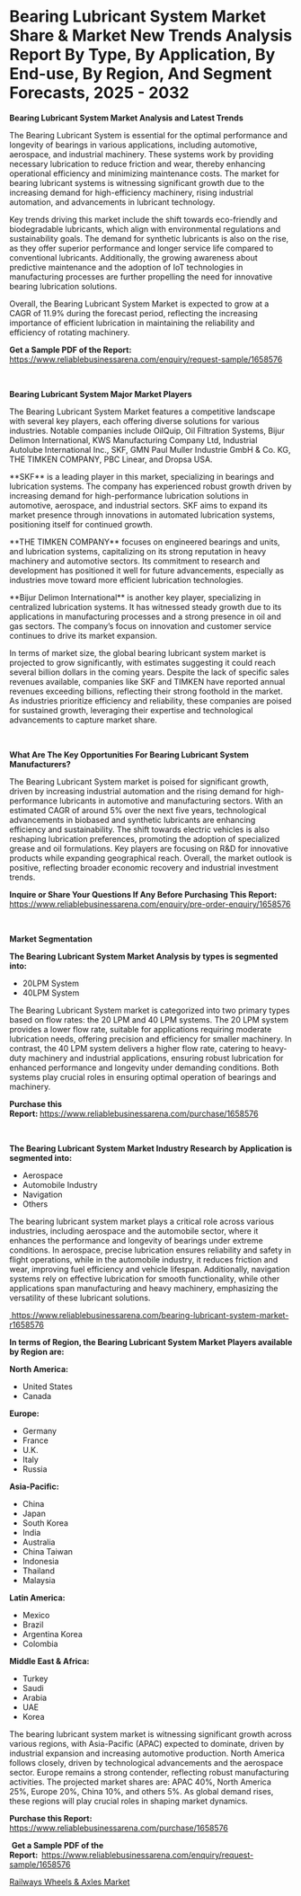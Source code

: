 <p><h1>Bearing Lubricant System Market Share & Market New Trends Analysis Report By Type, By Application, By End-use, By Region, And Segment Forecasts, 2025 - 2032</h1></p><p><strong>Bearing Lubricant System Market Analysis and Latest Trends</strong></p>
<p><p>The Bearing Lubricant System is essential for the optimal performance and longevity of bearings in various applications, including automotive, aerospace, and industrial machinery. These systems work by providing necessary lubrication to reduce friction and wear, thereby enhancing operational efficiency and minimizing maintenance costs. The market for bearing lubricant systems is witnessing significant growth due to the increasing demand for high-efficiency machinery, rising industrial automation, and advancements in lubricant technology.</p><p>Key trends driving this market include the shift towards eco-friendly and biodegradable lubricants, which align with environmental regulations and sustainability goals. The demand for synthetic lubricants is also on the rise, as they offer superior performance and longer service life compared to conventional lubricants. Additionally, the growing awareness about predictive maintenance and the adoption of IoT technologies in manufacturing processes are further propelling the need for innovative bearing lubrication solutions. </p><p>Overall, the Bearing Lubricant System Market is expected to grow at a CAGR of 11.9% during the forecast period, reflecting the increasing importance of efficient lubrication in maintaining the reliability and efficiency of rotating machinery.</p></p>
<p><strong>Get a Sample PDF of the Report:&nbsp;</strong> <a href="https://www.reliablebusinessarena.com/enquiry/request-sample/1658576?utm_campaign=3553&utm_medium=2&utm_source=Github&utm_content=ia&utm_term=23032025&utm_id=bearing-lubricant-system">https://www.reliablebusinessarena.com/enquiry/request-sample/1658576</a></p>
<p>&nbsp;</p>
<p><strong>Bearing Lubricant System Major Market Players</strong></p>
<p><p>The Bearing Lubricant System Market features a competitive landscape with several key players, each offering diverse solutions for various industries. Notable companies include OilQuip, Oil Filtration Systems, Bijur Delimon International, KWS Manufacturing Company Ltd, Industrial Autolube International Inc., SKF, GMN Paul Muller Industrie GmbH & Co. KG, THE TIMKEN COMPANY, PBC Linear, and Dropsa USA.</p><p>**SKF** is a leading player in this market, specializing in bearings and lubrication systems. The company has experienced robust growth driven by increasing demand for high-performance lubrication solutions in automotive, aerospace, and industrial sectors. SKF aims to expand its market presence through innovations in automated lubrication systems, positioning itself for continued growth.</p><p>**THE TIMKEN COMPANY** focuses on engineered bearings and units, and lubrication systems, capitalizing on its strong reputation in heavy machinery and automotive sectors. Its commitment to research and development has positioned it well for future advancements, especially as industries move toward more efficient lubrication technologies.</p><p>**Bijur Delimon International** is another key player, specializing in centralized lubrication systems. It has witnessed steady growth due to its applications in manufacturing processes and a strong presence in oil and gas sectors. The company’s focus on innovation and customer service continues to drive its market expansion.</p><p>In terms of market size, the global bearing lubricant system market is projected to grow significantly, with estimates suggesting it could reach several billion dollars in the coming years. Despite the lack of specific sales revenues available, companies like SKF and TIMKEN have reported annual revenues exceeding billions, reflecting their strong foothold in the market. As industries prioritize efficiency and reliability, these companies are poised for sustained growth, leveraging their expertise and technological advancements to capture market share.</p></p>
<p>&nbsp;</p>
<p><strong>What Are The Key Opportunities For Bearing Lubricant System Manufacturers?</strong></p>
<p><p>The Bearing Lubricant System market is poised for significant growth, driven by increasing industrial automation and the rising demand for high-performance lubricants in automotive and manufacturing sectors. With an estimated CAGR of around 5% over the next five years, technological advancements in biobased and synthetic lubricants are enhancing efficiency and sustainability. The shift towards electric vehicles is also reshaping lubrication preferences, promoting the adoption of specialized grease and oil formulations. Key players are focusing on R&D for innovative products while expanding geographical reach. Overall, the market outlook is positive, reflecting broader economic recovery and industrial investment trends.</p></p>
<p><strong>Inquire or Share Your Questions If Any Before Purchasing This Report:</strong> <a href="https://www.reliablebusinessarena.com/enquiry/pre-order-enquiry/1658576?utm_campaign=3553&utm_medium=2&utm_source=Github&utm_content=ia&utm_term=23032025&utm_id=bearing-lubricant-system">https://www.reliablebusinessarena.com/enquiry/pre-order-enquiry/1658576</a></p>
<p>&nbsp;</p>
<p><strong>Market Segmentation</strong></p>
<p><strong>The Bearing Lubricant System Market Analysis by types is segmented into:</strong></p>
<p><ul><li>20LPM System</li><li>40LPM System</li></ul></p>
<p><p>The Bearing Lubricant System market is categorized into two primary types based on flow rates: the 20 LPM and 40 LPM systems. The 20 LPM system provides a lower flow rate, suitable for applications requiring moderate lubrication needs, offering precision and efficiency for smaller machinery. In contrast, the 40 LPM system delivers a higher flow rate, catering to heavy-duty machinery and industrial applications, ensuring robust lubrication for enhanced performance and longevity under demanding conditions. Both systems play crucial roles in ensuring optimal operation of bearings and machinery.</p></p>
<p><strong>Purchase this Report:&nbsp;</strong><a href="https://www.reliablebusinessarena.com/purchase/1658576?utm_campaign=3553&utm_medium=2&utm_source=Github&utm_content=ia&utm_term=23032025&utm_id=bearing-lubricant-system">https://www.reliablebusinessarena.com/purchase/1658576</a></p>
<p>&nbsp;</p>
<p><strong>The Bearing Lubricant System Market Industry Research by Application is segmented into:</strong></p>
<p><ul><li>Aerospace</li><li>Automobile Industry</li><li>Navigation</li><li>Others</li></ul></p>
<p><p>The bearing lubricant system market plays a critical role across various industries, including aerospace and the automobile sector, where it enhances the performance and longevity of bearings under extreme conditions. In aerospace, precise lubrication ensures reliability and safety in flight operations, while in the automobile industry, it reduces friction and wear, improving fuel efficiency and vehicle lifespan. Additionally, navigation systems rely on effective lubrication for smooth functionality, while other applications span manufacturing and heavy machinery, emphasizing the versatility of these lubricant solutions.</p></p>
<p><a href="https://www.reliablebusinessarena.com/bearing-lubricant-system-market-r1658576?utm_campaign=3553&utm_medium=2&utm_source=Github&utm_content=ia&utm_term=23032025&utm_id=bearing-lubricant-system">&nbsp;https://www.reliablebusinessarena.com/bearing-lubricant-system-market-r1658576</a></p>
<p><strong>In terms of Region, the Bearing Lubricant System Market Players available by Region are:</strong></p>
<p>
    <p> <strong> North America: </strong>
        <ul>
            <li>United States</li>
            <li>Canada</li>
        </ul>
        </p> 
    <p> <strong> Europe: </strong>
        <ul>
            <li>Germany</li>
            <li>France</li>
            <li>U.K.</li>
            <li>Italy</li>
            <li>Russia</li>
        </ul>
        </p> 
    <p> <strong> Asia-Pacific: </strong>
        <ul>
            <li>China</li>
            <li>Japan</li>
            <li>South Korea</li>
            <li>India</li>
            <li>Australia</li>
            <li>China Taiwan</li>
            <li>Indonesia</li>
            <li>Thailand</li>
            <li>Malaysia</li>
        </ul>
        </p> 
    <p> <strong> Latin America: </strong>
        <ul>
            <li>Mexico</li>
            <li>Brazil</li>
            <li>Argentina Korea</li>
            <li>Colombia</li>
        </ul>
        </p> 
    <p> <strong> Middle East & Africa: </strong>
        <ul>
            <li>Turkey</li>
            <li>Saudi</li>
            <li>Arabia</li>
            <li>UAE</li>
            <li>Korea</li>
        </ul>
    </p>
    </p>
<p><p>The bearing lubricant system market is witnessing significant growth across various regions, with Asia-Pacific (APAC) expected to dominate, driven by industrial expansion and increasing automotive production. North America follows closely, driven by technological advancements and the aerospace sector. Europe remains a strong contender, reflecting robust manufacturing activities. The projected market shares are: APAC 40%, North America 25%, Europe 20%, China 10%, and others 5%. As global demand rises, these regions will play crucial roles in shaping market dynamics.</p></p>
<p><strong>Purchase this Report: </strong><a href="https://www.reliablebusinessarena.com/purchase/1658576?utm_campaign=3553&utm_medium=2&utm_source=Github&utm_content=ia&utm_term=23032025&utm_id=bearing-lubricant-system">https://www.reliablebusinessarena.com/purchase/1658576</a></p>
<p>&nbsp;<strong>Get a Sample PDF of the Report:&nbsp;&nbsp;</strong><a href="https://www.reliablebusinessarena.com/enquiry/request-sample/1658576?utm_campaign=3553&utm_medium=2&utm_source=Github&utm_content=ia&utm_term=23032025&utm_id=bearing-lubricant-system">https://www.reliablebusinessarena.com/enquiry/request-sample/1658576</a></p>
<p><strong></strong></p>
<p><p><a href="https://github.com/storcweithzg/Market-Research-Report-List-1/blob/main/railways-wheels-axles-market.md?utm_campaign=3553&utm_medium=2&utm_source=Github&utm_content=ia&utm_term=23032025&utm_id=bearing-lubricant-system">Railways Wheels & Axles Market</a></p></p>